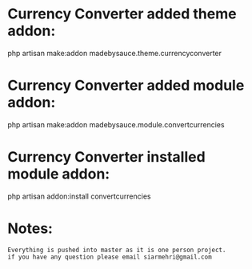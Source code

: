 # Currency Converter added theme addon:

php artisan make:addon madebysauce.theme.currencyconverter

# Currency Converter added module addon:

php artisan make:addon madebysauce.module.convertcurrencies

# Currency Converter installed module addon:

php artisan addon:install convertcurrencies

# Notes:
    Everything is pushed into master as it is one person project.
    if you have any question please email siarmehri@gmail.com

